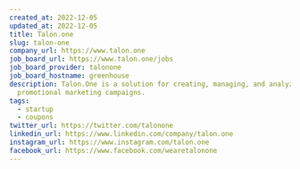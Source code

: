 ```yaml
---
created_at: 2022-12-05
updated_at: 2022-12-05
title: Talon.one
slug: talon-one
company_url: https://www.talon.one
job_board_url: https://www.talon.one/jobs
job_board_provider: talonone
job_board_hostname: greenhouse
description: Talon.One is a solution for creating, managing, and analyzing
  promotional marketing campaigns.
tags:
  - startup
  - coupons
twitter_url: https://twitter.com/talonone
linkedin_url: https://www.linkedin.com/company/talon.one
instagram_url: https://www.instagram.com/talon.one
facebook_url: https://www.facebook.com/wearetalonone
---
```

